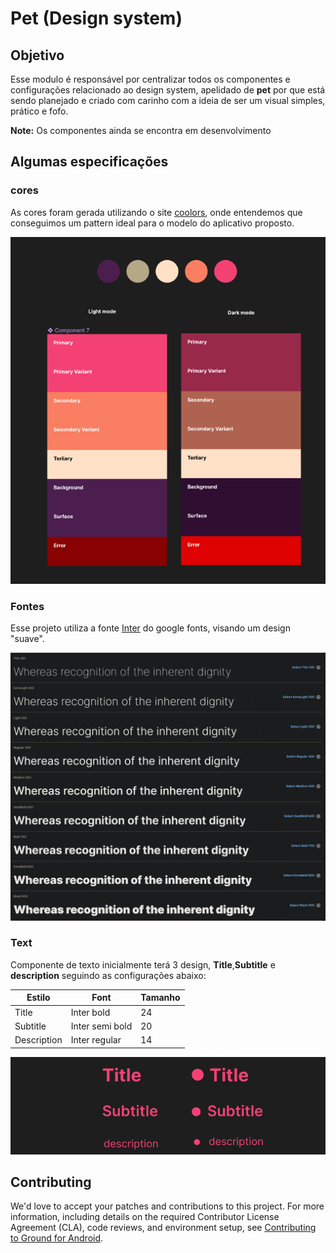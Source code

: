 # Pet (Design system)

## Objetivo

Esse modulo é responsável por centralizar todos os componentes e configurações relacionado
ao design system, apelidado de **pet** por que está sendo planejado e criado com carinho
com a ideia de ser um visual simples, prático e fofo.

**Note:** Os componentes ainda se encontra em desenvolvimento

## Algumas especificações

### cores

As cores foram gerada utilizando o site [coolors](https://coolors.co/4c1e4f-b5a886-fee1c7-fa7e61-f44174),
onde entendemos que conseguimos um pattern ideal para o modelo do aplicativo proposto.

![Pattern](doc/assets/pattern_colors.png)

### Fontes

Esse projeto utiliza a fonte [Inter](https://fonts.google.com/specimen/Inter) do google fonts,
visando um design "suave".

![Pattern](doc/assets/font_inter_pattern.png)

### Text

Componente de texto inicialmente terá 3 design, **Title**,**Subtitle** e **description** 
seguindo as configurações abaixo:

| Estilo | Font | Tamanho |
   |---|---|---|
| Title | Inter bold | 24 |
| Subtitle | Inter semi bold | 20 |
| Description| Inter regular | 14 |

![Pattern](doc/assets/pattern_title.png)

## Contributing

We'd love to accept your patches and contributions to this project. For more
information, including details on the required Contributor License Agreement
(CLA), code reviews, and environment setup, see
[Contributing to Ground for Android](CONTRIBUTING.md). 
